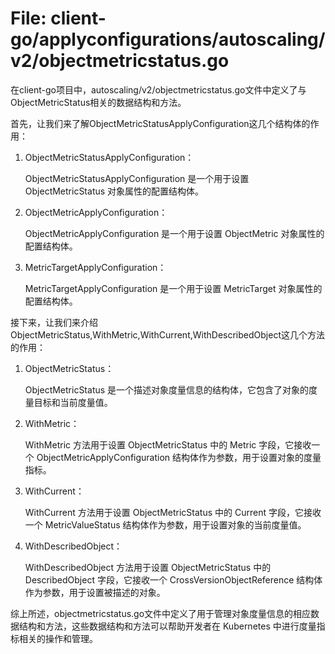 # File: client-go/applyconfigurations/autoscaling/v2/objectmetricstatus.go

在client-go项目中，autoscaling/v2/objectmetricstatus.go文件中定义了与ObjectMetricStatus相关的数据结构和方法。

首先，让我们来了解ObjectMetricStatusApplyConfiguration这几个结构体的作用：

1. ObjectMetricStatusApplyConfiguration：

   ObjectMetricStatusApplyConfiguration 是一个用于设置 ObjectMetricStatus 对象属性的配置结构体。

2. ObjectMetricApplyConfiguration：

   ObjectMetricApplyConfiguration 是一个用于设置 ObjectMetric 对象属性的配置结构体。

3. MetricTargetApplyConfiguration：

   MetricTargetApplyConfiguration 是一个用于设置 MetricTarget 对象属性的配置结构体。

接下来，让我们来介绍ObjectMetricStatus,WithMetric,WithCurrent,WithDescribedObject这几个方法的作用：

1. ObjectMetricStatus：

   ObjectMetricStatus 是一个描述对象度量信息的结构体，它包含了对象的度量目标和当前度量值。

2. WithMetric：

   WithMetric 方法用于设置 ObjectMetricStatus 中的 Metric 字段，它接收一个 ObjectMetricApplyConfiguration 结构体作为参数，用于设置对象的度量指标。

3. WithCurrent：

   WithCurrent 方法用于设置 ObjectMetricStatus 中的 Current 字段，它接收一个 MetricValueStatus 结构体作为参数，用于设置对象的当前度量值。

4. WithDescribedObject：

   WithDescribedObject 方法用于设置 ObjectMetricStatus 中的 DescribedObject 字段，它接收一个 CrossVersionObjectReference 结构体作为参数，用于设置被描述的对象。

综上所述，objectmetricstatus.go文件中定义了用于管理对象度量信息的相应数据结构和方法，这些数据结构和方法可以帮助开发者在 Kubernetes 中进行度量指标相关的操作和管理。

